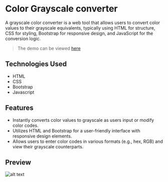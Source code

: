 # Color Grayscale converter


A grayscale color converter is a web tool that allows users to convert color values to their grayscale equivalents, typically using HTML for structure, CSS for styling, Bootstrap for responsive design, and JavaScript for the conversion logic.

> The demo can be viewed [here](https://github.com/bilal4821/Grayscale-Converter)

## Technologies Used
- HTML
- CSS
- Bootstrap
- Javascript

## Features

-  Instantly converts color values to grayscale as users input or modify color codes.
-  Utilizes HTML and Bootstrap for a user-friendly interface with responsive design elements.
-  Allows users to enter color codes in various formats (e.g., hex, RGB) and view their grayscale counterparts.

## Preview 
![alt text](grayscale.PNG)